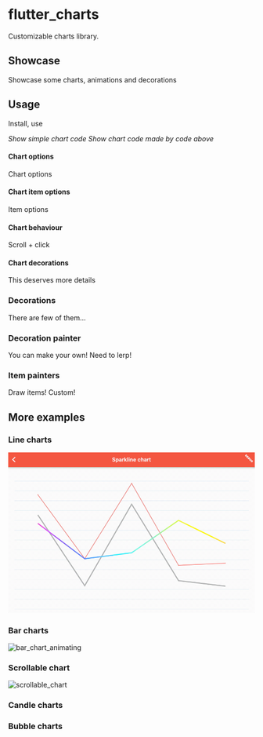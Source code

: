 # flutter_charts

Customizable charts library.

## Showcase
Showcase some charts, animations and decorations

## Usage
Install, use

*Show simple chart code*
*Show chart code made by code above*

#### Chart options
Chart options

#### Chart item options
Item options

#### Chart behaviour
Scroll + click

#### Chart decorations
This deserves more details

### Decorations
There are few of them...

### Decoration painter
You can make your own! Need to lerp!

### Item painters
Draw items! Custom!

## More examples

### Line charts
![line_chart_animating]

### Bar charts
![bar_chart_animating]

### Scrollable chart
![scrollable_chart]

### Candle charts

### Bubble charts

[bar_chart_animating]: ./assets/bar_chart_animating.gif
[scrollable_chart]: ./assets/scrollable_chart.gif
[line_chart_animating]: ./assets/line_chart_animating.gif